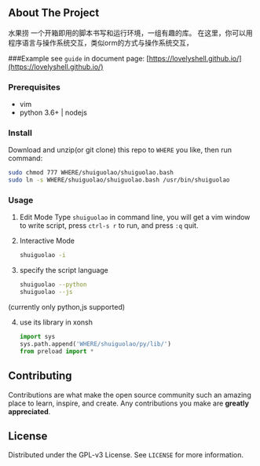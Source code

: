 <!-- Improved compatibility of back to top link: See: https://github.com/othneildrew/Best-README-Template/pull/73 -->

<!-- ABOUT THE PROJECT -->
## About The Project
水果捞
一个开箱即用的脚本书写和运行环境，一组有趣的库。
在这里，你可以用程序语言与操作系统交互，类似orm的方式与操作系统交互，

###Example
see `guide` in document page: [https://lovelyshell.github.io/](https://lovelyshell.github.io/)

### Prerequisites

* vim 
* python 3.6+ | nodejs

### Install
Download and unzip(or git clone) this repo to `WHERE` you like, then run command:
   ```sh
   sudo chmod 777 WHERE/shuiguolao/shuiguolao.bash
   sudo ln -s WHERE/shuiguolao/shuiguolao.bash /usr/bin/shuiguolao
   ```

### Usage
1. Edit Mode
Type `shuiguolao` in command line, you will get a vim window to write script, press `ctrl-s r` to run, and press `:q` quit.

2. Interactive Mode
   ```bash
   shuiguolao -i
   ```

3. specify the script language 
   ```bash
   shuiguolao --python
   shuiguolao --js
   ```
(currently only python,js supported)

4. use its library in xonsh
   ```python
   import sys
   sys.path.append('WHERE/shuiguolao/py/lib/') 
   from preload import *
   ```

<!-- CONTRIBUTING -->
## Contributing

Contributions are what make the open source community such an amazing place to learn, inspire, and create. Any contributions you make are **greatly appreciated**.

<!-- LICENSE -->
## License

Distributed under the GPL-v3 License. See `LICENSE` for more information.



